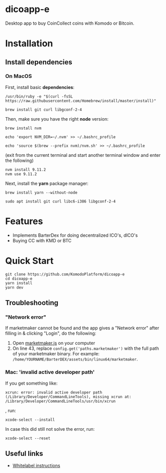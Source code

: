 # dicoapp-e
Desktop app to buy CoinCollect coins with Komodo or Bitcoin.
# Installation

## Install dependencies
### On MacOS

First, install basic **dependencies**:

    /usr/bin/ruby -e "$(curl -fsSL https://raw.githubusercontent.com/Homebrew/install/master/install)"

    brew install git curl libgconf-2-4

Then, make sure you have the right **node** version:

    brew install nvm

    echo 'export NVM_DIR=~/.nvm' >> ~/.bashrc_profile

    echo 'source $(brew --prefix nvm)/nvm.sh' >> ~/.bashrc_profile

(exit from the current terminal and start another terminal window and enter the following)

    nvm install 9.11.2
    nvm use 9.11.2

Next, install the **yarn** package manager:

    brew install yarn --without-node

```
sudo apt install git curl libc6-i386 libgconf-2-4
```
# Features
- Implements BarterDex for doing decentralized ICO's, dICO's
- Buying CC with KMD or BTC

# Quick Start

```
git clone https://github.com/KomodoPlatform/dicoapp-e
cd dicoapp-e
yarn install
yarn dev
```
## Troubleshooting

### "Network error"

If marketmaker cannot be found and the app gives a "Network error" after filling in & clicking "Login", do the following:

1. Open [marketmaker.js](https://github.com/CoinCollect/dicoapp-e/blob/coincollect/app/main/plugins/marketmaker.js#L43) on your computer
2. On line 43, replace `config.get('paths.marketmaker')` with the full path of your marketmaker binary. For example: `/home/YOURNAME/BarterDEX/assets/bin/linux64/marketmaker`.

### Mac: 'invalid active developer path'

If you get something like:

    xcrun: error: invalid active developer path (/Library/Developer/CommandLineTools), missing xcrun at: /Library/Developer/CommandLineTools/usr/bin/xcrun

, run:

    xcode-select --install

In case this did still not solve the error, run:

    xcode-select --reset

## Useful links

- [Whitelabel instructions](https://github.com/KomodoPlatform/dicoapp-e/blob/master/docs/whitelabel.md)
